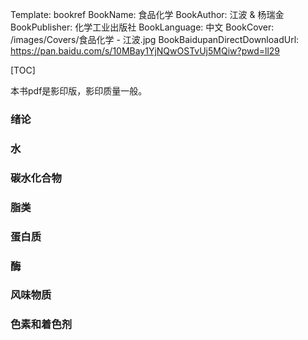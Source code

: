 Template: bookref
BookName: 食品化学
BookAuthor: 江波 & 杨瑞金
BookPublisher: 化学工业出版社
BookLanguage: 中文
BookCover: /images/Covers/食品化学 - 江波.jpg
BookBaidupanDirectDownloadUrl: https://pan.baidu.com/s/10MBay1YjNQwOSTvUj5MQiw?pwd=ll29 


[TOC]

本书pdf是影印版，影印质量一般。


### 绪论

### 水

### 碳水化合物

### 脂类

### 蛋白质

### 酶

### 风味物质

### 色素和着色剂